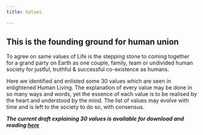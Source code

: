```yaml
---
title: Values

---
```

## This is the founding ground for human union

To agree on same values of Life is the stepping stone to coming together for a grand party on Earth as one couple, family, team or undivided human society for justful, truthful & successful co-existence as humans.

Here we identified and enlisted some 30 values which are seen in enlightened Human Living. The explanation of every value may be done in so many ways and words, yet the essence of each value is to be realised by the heart and understood by the mind. The list of values may evolve with time and is left to the society to do so, with consensus.

***The current draft explaining 30 values is available for download and reading [here](https://www.lifemaker.us/files/Lifemaker-values.pdf)***


